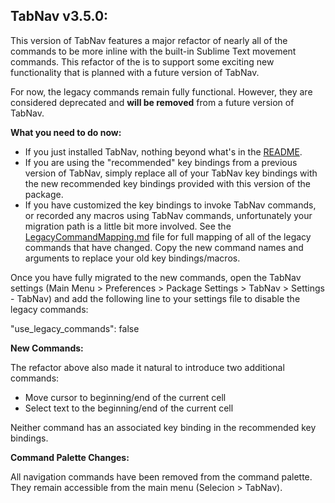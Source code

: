 ## TabNav v3.5.0:

This version of TabNav features a major refactor of nearly all of the commands to be
more inline with the built-in Sublime Text movement commands. This refactor of the is
to support some exciting new functionality that is planned with a future version of
TabNav.

For now, the legacy commands remain fully functional. However, they are considered
deprecated and **will be removed** from a future version of TabNav.

**What you need to do now:**

* If you just installed TabNav, nothing beyond what's in the [README](https://github.com/mitchvm/tabnav/blob/main/README.md).
* If you are using the "recommended" key bindings from a previous version of TabNav,
  simply replace all of your TabNav key bindings with the new recommended key bindings
  provided with this version of the package.
* If you have customized the key bindings to invoke TabNav commands, or recorded any
  macros using TabNav commands, unfortunately your migration path is a little bit more
  involved. See the [LegacyCommandMapping.md](https://github.com/mitchvm/tabnav/blob/3.5.0/LegacyCommandMapping.md)
  file for full mapping of all of the legacy commands that have changed.
  Copy the new command names and arguments to replace your old key bindings/macros.

Once you have fully migrated to the new commands, open the TabNav settings
(Main Menu > Preferences > Package Settings > TabNav > Settings - TabNav)
and add the following line to your settings file to disable the legacy commands:

"use_legacy_commands": false

**New Commands:**

The refactor above also made it natural to introduce two additional commands:

* Move cursor to beginning/end of the current cell
* Select text to the beginning/end of the current cell

Neither command has an associated key binding in the recommended key bindings.

**Command Palette Changes:**

All navigation commands have been removed from the command palette. They remain accessible from the main menu (Selecion > TabNav). 
